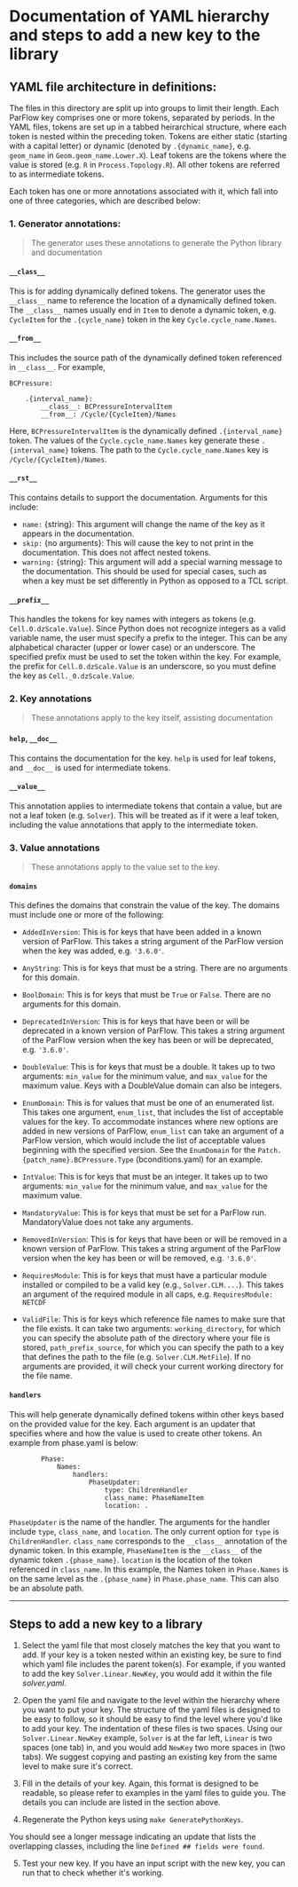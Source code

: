 # Documentation of YAML hierarchy and steps to add a new key to the library

## YAML file architecture in definitions:

The files in this directory are split up into groups to limit their length. Each ParFlow key comprises one or more
tokens, separated by periods. In the YAML files, tokens are set up in a tabbed heirarchical structure, where each
token is nested within the preceding token. Tokens are either static (starting with a capital letter) or dynamic
(denoted by `.{dynamic_name}`, e.g. `geom_name` in `Geom.geom_name.Lower.X`). Leaf tokens are the tokens where
the value is stored (e.g. `R` in `Process.Topology.R`). All other tokens are referred to as intermediate tokens.

Each token has one or more annotations associated with it, which fall into one of three categories, which are described
below:

### 1. **Generator annotations**:

> The generator uses these annotations to generate the Python library and documentation

####     `__class__`

This is for adding dynamically defined tokens. The generator uses the `__class__` name to reference the
location of a dynamically defined token. The `__class__` names usually end in `Item` to denote a dynamic token,
e.g. `CycleItem` for the `.{cycle_name}` token in the key `Cycle.cycle_name.Names`.

####     `__from__`

This includes the source path of the dynamically defined token referenced in `__class__`. For example,

    BCPressure:

        .{interval_name}:
            __class__: BCPressureIntervalItem
            __from__: /Cycle/{CycleItem}/Names

Here, `BCPressureIntervalItem` is the dynamically defined `.{interval_name}` token. The values of the
`Cycle.cycle_name.Names` key generate these `.{interval_name}` tokens. The path to the `Cycle.cycle_name.Names`
key is `/Cycle/{CycleItem}/Names`.

####     `__rst__`

This contains details to support the documentation. Arguments for this include:

   - `name:` {string}: This argument will change the name of the key as it appears in the documentation.
   - `skip:` {no arguments}: This will cause the key to not print in the documentation. This does not affect
       nested tokens.
   - `warning:` {string}: This argument will add a special warning message to the documentation. This should be
       used for special cases, such as when a key must be set differently in Python as opposed to a TCL script.

####     `__prefix__`

This handles the tokens for key names with integers as tokens (e.g. `Cell.0.dzScale.Value`). Since Python does not
recognize integers as a valid variable name, the user must specify a prefix to the integer. This can be any alphabetical
character (upper or lower case) or an underscore. The specified prefix must be used to set the token within the key. For
example, the prefix for `Cell.0.dzScale.Value` is an underscore, so you must define the key as `Cell._0.dzScale.Value`.




### 2. **Key annotations**

> These annotations apply to the key itself, assisting documentation

####     `help`, `__doc__`

This contains the documentation for the key. `help` is used for leaf tokens, and `__doc__` is used for intermediate
tokens.

####     `__value__`

This annotation applies to intermediate tokens that contain a value, but are not a leaf token (e.g. `Solver`). This will
be treated as if it were a leaf token, including the value annotations that apply to the intermediate token.




### 3. **Value annotations**

> These annotations apply to the value set to the key.

####     `domains`

This defines the domains that constrain the value of the key. The domains must include one or more of the following:

   - `AddedInVersion`: This is for keys that have been added in a known version of ParFlow. This takes a string argument
                     of the ParFlow version when the key was added, e.g. `'3.6.0'`.

   - `AnyString`: This is for keys that must be a string. There are no arguments for this domain.

   - `BoolDomain`: This is for keys that must be `True` or `False`. There are no arguments for this domain.

   - `DeprecatedInVersion`: This is for keys that have been or will be deprecated in a known version of ParFlow. This
                          takes a string argument of the ParFlow version when the key has been or will be deprecated,
                          e.g. `'3.6.0'`.

   - `DoubleValue`: This is for keys that must be a double. It takes up to two arguments: `min_value` for the minimum
                  value, and `max_value` for the maximum value. Keys with a DoubleValue domain can also be integers.

   - `EnumDomain`: This is for values that must be one of an enumerated list. This takes one argument, `enum_list`, that
                 includes the list of acceptable values for the key. To accommodate instances where new options are
                 added in new versions of ParFlow, `enum_list` can take an argument of a ParFlow version, which would
                 include the list of acceptable values beginning with the specified version. See the `EnumDomain` for
                 the `Patch.{patch_name}.BCPressure.Type` (bconditions.yaml) for an example.

   - `IntValue`: This is for keys that must be an integer. It takes up to two arguments: `min_value` for the minimum
               value, and `max_value` for the maximum value.

   - `MandatoryValue`: This is for keys that must be set for a ParFlow run. MandatoryValue does not take any arguments.

   - `RemovedInVersion`: This is for keys that have been or will be removed in a known version of ParFlow. This takes a
                       string argument of the ParFlow version when the key has been or will be removed, e.g. `'3.6.0'`.

   - `RequiresModule`: This is for keys that must have a particular module installed or compiled to be a valid key (e.g.,
                     `Solver.CLM....`). This takes an argument of the required module in all caps, e.g.
                     `RequiresModule: NETCDF`

   - `ValidFile`: This is for keys which reference file names to make sure that the file exists. It can take two
                arguments: `working_directory`, for which you can specify the absolute path of the directory where your
                file is stored, `path_prefix_source`, for which you can specify the path to a key that defines the path
                to the file (e.g. `Solver.CLM.MetFile`). If no arguments are provided, it will check your current
                working directory for the file name.



####     `handlers`

This will help generate dynamically defined tokens within other keys based on the provided value for the key. Each
argument is an updater that specifies where and how the value is used to create other tokens. An example from phase.yaml
is below:

            Phase:
                Names:
                    handlers:
                        PhaseUpdater:
                            type: ChildrenHandler
                            class_name: PhaseNameItem
                            location: .

`PhaseUpdater` is the name of the handler. The arguments for the handler include `type`, `class_name`, and `location`.
The only current option for `type` is `ChildrenHandler`. `class_name` corresponds to the `__class__` annotation of the
dynamic token. In this example, `PhaseNameItem` is the `__class__` of the dynamic token `.{phase_name}`. `location` is
the location of the token referenced in `class_name`. In this example, the Names token in `Phase.Names` is on the same
level as the `.{phase_name}` in `Phase.phase_name`. This can also be an absolute path.


---


## Steps to add a new key to a library

1. Select the yaml file that most closely matches the key that you want to add. If your key is a token nested within an
existing key, be sure to find which yaml file includes the parent token(s). For example, if you wanted to add the key
`Solver.Linear.NewKey`, you would add it within the file *solver.yaml*.

2. Open the yaml file and navigate to the level within the hierarchy where you want to put your key. The structure of
the yaml files is designed to be easy to follow, so it should be easy to find the level where you'd like to add your
key. The indentation of these files is two spaces. Using our `Solver.Linear.NewKey` example, `Solver` is at the far
left, `Linear` is two spaces (one tab) in, and you would add `NewKey` two more spaces in (two tabs). We suggest copying
and pasting an existing key from the same level to make sure it's correct.

3. Fill in the details of your key. Again, this format is designed to be readable, so please refer to examples in the
yaml files to guide you. The details you can include are listed in the section above.

4. Regenerate the Python keys using `make GeneratePythonKeys`.

You should see a longer message indicating an update that lists the overlapping classes, including the line `Defined ##
fields were found`.

5. Test your new key. If you have an input script with the new key, you can run that to check whether it's working.









